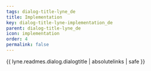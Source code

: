 ```yaml
---
tags: dialog-title-lyne_de
title: Implementation
key: dialog-title-lyne-implementation_de
parent: dialog-title-lyne_de
icon: implementation
order: 4
permalink: false  
---
```

{{ lyne.readmes.dialog.dialogtitle | absolutelinks | safe }}


